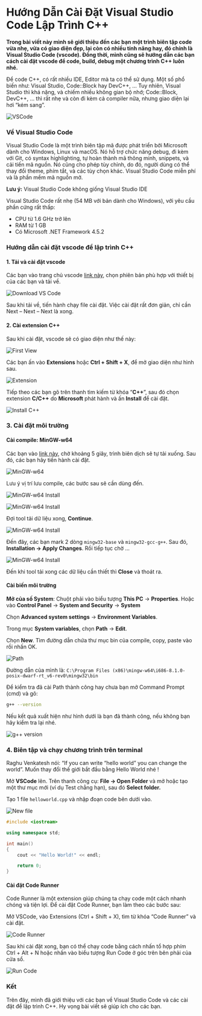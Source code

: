# Hướng Dẫn Cài Đặt Visual Studio Code Lập Trình C++

**Trong bài viết này mình sẽ giới thiệu đến các bạn một trình biên tập code vừa nhẹ, vừa có giao diện đẹp, lại còn có nhiều tính năng hay, đó chính là Visual Studio Code (vscode). Đồng thời, mình cũng sẽ hướng dẫn các bạn cách cài đặt vscode để code, build, debug một chương trình C++ luôn nhé.**

Để code C++, có rất nhiều IDE, Editor mà ta có thể sử dụng. Một số phổ biến như: Visual Studio, Code::Block hay DevC++, … Tuy nhiên, Visual Studio thì khá nặng, và chiếm nhiều không gian bộ nhớ; Code::Block, DevC++, … thì rất nhẹ và còn đi kèm cả compiler nữa, nhưng giao diện lại hơi “kém sang”.

![VSCode](/assets/pl/vscode.png)


### **Về Visual Studio Code**

Visual Studio Code là một trình biên tập mã được phát triển bởi Microsoft dành cho Windows, Linux và macOS. Nó hỗ trợ chức năng debug, đi kèm với Git, có syntax highlighting, tự hoàn thành mã thông minh, snippets, và cải tiến mã nguồn. Nó cũng cho phép tùy chỉnh, do đó, người dùng có thể thay đổi theme, phím tắt, và các tùy chọn khác. Visual Studio Code miễn phí và là phần mềm mã nguồn mở.

**Lưu ý:** Visual Studio Code không giống Visual Studio IDE

Visual Studio Code rất nhẹ (54 MB với bản dành cho Windows), với yêu cầu phần cứng rất thấp:

* CPU từ 1.6 GHz trở lên
* RAM từ 1 GB
* Có Microsoft .NET Framework 4.5.2


### **Hướng dẫn cài đặt vscode để lập trình C++**


#### **1. Tải và cài đặt vscode**

Các bạn vào trang chủ vscode [link này](https://code.visualstudio.com/), chọn phiên bản phù hợp với thiết bị của các bạn và tải về.

![Download VS Code](/assets/pl/download.png)

Sau khi tải về, tiến hành chạy file cài đặt. Việc cài đặt rất đơn giản, chỉ cần Next – Next – Next là xong.


#### **2. Cài extension C++**

Sau khi cài đặt, vscode sẽ có giao diện như thế này:

![First View](/assets/pl/firstview.png)


Các bạn ấn vào **Extensions** hoặc **Ctrl + Shift + X**, để mở giao diện như hình sau.

![Extension](/assets/pl/extension.png)

Tiếp theo các bạn gõ trên thanh tìm kiếm từ khóa “**C++**”, sau đó chọn extension **C/C++** do **Microsoft** phát hành và ấn **Install** để cài đặt.

![Install C++](/assets/pl/installcpp.png)

### **3. Cài đặt môi trường**

#### **Cài compile: MinGW-w64**

Các bạn vào [link này](https://sourceforge.net/projects/mingw-w64/files/Toolchains%20targetting%20Win32/Personal%20Builds/mingw-builds/installer/mingw-w64-install.exe/download), chờ khoảng 5 giây, trình biên dịch sẽ tự tải xuống. Sau đó, các bạn hãy tiến hành cài đặt.

![MinGW-w64](/assets/pl/mingw.png)

Lưu ý vị trí lưu compile, các bước sau sẽ cần dùng đến.

![MinGW-w64 Install](/assets/pl/mingw-install.png)

![MinGW-w64 Install](/assets/pl/mingw-installing.png)

Đợi tool tải dữ liệu xong, **Continue**.

![MinGW-w64 Install](/assets/pl/mingw-package.png)

Đến đây, các bạn mark 2 dòng `mingw32-base` và `mingw32-gcc-g++`. Sau đó, **Installation -> Apply Changes**. Rồi tiếp tục chờ ...

![MinGW-w64 Install](/assets/pl/mingw-applying.png)

Đến khi tool tải xong các dữ liệu cần thiết thì **Close** và thoát ra.

#### **Cài biến môi trường**

**Mở của số System**: Chuột phải vào biểu tượng **This PC** -> **Properties**. Hoặc vào **Control Panel** -> **System and Security** -> **System**

Chọn **Advanced system settings** -> **Environment Variables**.

Trong mục **System variables**, chọn **Path** -> **Edit**.

Chọn **New**. Tìm đường dẫn chứa thư mục bin của compile, copy, paste vào rồi nhấn OK.

![Path](/assets/pl/env-var.png)

Đường dẫn của mình là: `C:\Program Files (x86)\mingw-w64\i686-8.1.0-posix-dwarf-rt_v6-rev0\mingw32\bin`

Để kiểm tra đã cài Path thành công hay chưa bạn mở Command Prompt (cmd) và gõ:

```bash
g++ --version
```

Nếu kết quả xuất hiện như hình dưới là bạn đã thành công, nếu không bạn hãy kiểm tra lại nhé.

![g++ version](/assets/pl/gpp-version.png)

### **4. Biên tập và chạy chương trình trên terminal**

Raghu Venkatesh nói: “If you can write “hello world” you can change the world”. Muốn thay đổi thế giới bắt đầu bằng Hello World nhé !

Mở **VSCode** lên. Trên thanh công cụ: **File -> Open Folder** và mở hoặc tạo một thư mục mới (ví dụ Test chẳng hạn), sau đó **Select folder.**

Tạo 1 file `helloworld.cpp` và nhập đoạn code bên dưới vào.

![New file](/assets/pl/helloworld.png)


```cpp
#include <iostream>

using namespace std;

int main()
{
    cout << "Hello World!" << endl;

    return 0;
}
```

#### Cài đặt Code Runner

Code Runner là một extension giúp chúng ta chạy code một cách nhanh chóng và tiện lợi. Để cài đặt Code Runner, bạn làm theo các bước sau:

Mở VSCode, vào Extensions (Ctrl + Shift + X), tìm từ khóa “Code Runner” và cài đặt.

![Code Runner](/assets/pl/coderunner.png)

Sau khi cài đặt xong, bạn có thể chạy code bằng cách nhấn tổ hợp phím Ctrl + Alt + N hoặc nhấn vào biểu tượng Run Code ở góc trên bên phải của cửa sổ.

![Run Code](/assets/pl/runcode.png)

### Kết
Trên đây, mình đã giới thiệu với các bạn về Visual Studio Code và các cài đặt để lập trình C++. Hy vọng bài viết sẽ giúp ích cho các bạn.